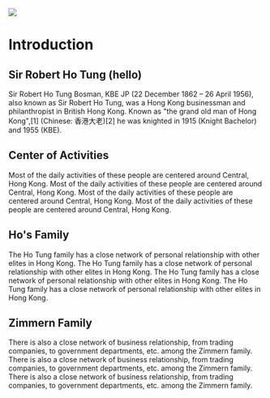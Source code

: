 <a href="https://juncture-digital.org"><img src="https://juncture-digital.org/images/ve-button.png"></a>

<param ve-config 
       title="Hong Kong Colonial Second Tier Elites"
       author="Ryan Iu"
       banner="https://mediakron.bc.edu/files/edges/styles/full/public/edges_6G9sMy.jpg" 
       layout="vertical">

<!-- Entities discussed throughout the essay are typically defined before the essay text and
     are thus available in all text.  Entity identifiers (QIDs) can be found in either
     Wikipedia or Wikidata (https://www.wikidata.org)> -->
<param ve-entity eid="Q185372"> <!-- Girl with a Pearl Earring painting -->
<param ve-entity eid="Q41264"> <!-- Johannes Vermeer -->
<param ve-entity eid="Q221092"> <!-- Mauritshuis -->
<param ve-entity eid="Q36600"> <!-- The Hague -->

# Introduction


## Sir Robert Ho Tung (hello)

Sir Robert Ho Tung Bosman, KBE JP (22 December 1862 – 26 April 1956), also known as Sir Robert Ho Tung, was a Hong Kong businessman and philanthropist in British Hong Kong. Known as "the grand old man of Hong Kong",[1] (Chinese: 香港大老)[2] he was knighted in 1915 (Knight Bachelor) and 1955 (KBE).
<param ve-image 
       label="Mr Ho Tung and Co" 
       description="Photograph of Mr Ho Tung and Family and Co. (Unknown date)" 
       license="public domain" 
       url="https://upload.wikimedia.org/wikipedia/commons/thumb/e/e8/He_Dong3.jpg/1200px-He_Dong3.jpg">

## Center of Activities

Most of the daily activities of these people are centered around Central, Hong Kong. Most of the daily activities of these people are centered around Central, Hong Kong. Most of the daily activities of these people are centered around Central, Hong Kong. Most of the daily activities of these people are centered around Central, Hong Kong.
<param ve-map center="22.28,114.1588" zoom="13">


## Ho's Family

The Ho Tung family has a close network of personal relationship with other elites in Hong Kong. The Ho Tung family has a close network of personal relationship with other elites in Hong Kong. The Ho Tung family has a close network of personal relationship with other elites in Hong Kong. The Ho Tung family has a close network of personal relationship with other elites in Hong Kong.
<param ve-vis-network title="Ho Tung's Network" url="https://raw.githubusercontent.com/choweric/JunctureTest/main/hofamliy2.tsv">


## Zimmern Family

There is also a close network of business relationship, from trading companies, to government departments, etc. among the Zimmern family. There is also a close network of business relationship, from trading companies, to government departments, etc. among the Zimmern family. There is also a close network of business relationship, from trading companies, to government departments, etc. among the Zimmern family.
<param ve-vis-network title="Zimmern's Network" url="https://raw.githubusercontent.com/choweric/JunctureTest/main/zimmern.tsv">


